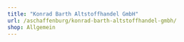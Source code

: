 ```yaml
---
title: "Konrad Barth Altstoffhandel GmbH"
url: /aschaffenburg/konrad-barth-altstoffhandel-gmbh/
shop: Allgemein
---
```

